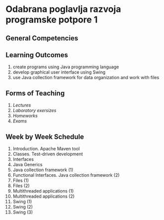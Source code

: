 # Odabrana poglavlja razvoja programske potpore 1

## General Competencies

## Learning Outcomes
1. create programs using Java programming language
2. develop graphical user interface using Swing
3. use Java collection framework for data organization and work with files

## Forms of Teaching
1. _Lectures_
2. _Laboratory exersizes_
3. _Homeworks_
4. _Exams_

## Week by Week Schedule
1. Introduction. Apache Maven tool
2. Classes. Test-driven development
3. Interfaces
4. Java Generics
5. Java collection framework (1)
6. Functional Interfaces. Java collection framework (2)
7. Files (1)
8. Files (2)
9. Multithreaded applications (1)
10. Multithreaded applications (2)
11. Swing (1)
12. Swing (2)
13. Swing (3)
